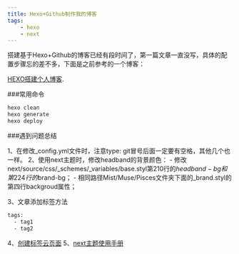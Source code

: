 ```yaml
---
title: Hexo+Github制作我的博客
tags: 
    - hexo
    - next
---
```

搭建基于Hexo+Github的博客已经有段时间了，第一篇文章一直没写，具体的配置步骤忘的差不多，下面是之前参考的一个博客：

[HEXO搭建个人博客](http://baixin.io/2015/08/HEXO%E6%90%AD%E5%BB%BA%E4%B8%AA%E4%BA%BA%E5%8D%9A%E5%AE%A2/).

###常用命令

```bash
hexo clean
hexo generate
hexo deploy
```

###遇到问题总结 

1、在修改_config.yml文件时，注意type: git冒号后面一定要有空格，其他几个也一样。
2、使用next主题时，修改headband的背景颜色：
    - 修改next/source/css/_schemes/_variables/base.styl第210行的$headband-bg和第224行的$brand-bg；
    - 相同路径Mist/Muse/Pisces文件夹下面的_brand.styl的第四行backgroud属性；

3、文章添加标签方法

```bash
tags:
  - tag1
  - tag2
```

4、[创建标签云页面](https://github.com/iissnan/hexo-theme-next/wiki/%E5%88%9B%E5%BB%BA%E6%A0%87%E7%AD%BE%E4%BA%91%E9%A1%B5%E9%9D%A2)
5、[next主题使用手册](http://theme-next.iissnan.com/getting-started.html#download-next-theme)